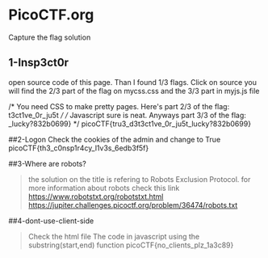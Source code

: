 # PicoCTF.org
Capture the flag solution

## 1-Insp3ct0r
open source code of this page. Than I found 1/3 flags.
Click on source you will find the 2/3 part of the flag  on mycss.css and the 3/3 part in myjs.js file

<!-- Html is neat. Anyways have 1/3 of the flag: picoCTF{tru3_d3 -->
/* You need CSS to make pretty pages. Here's part 2/3 of the flag: t3ct1ve_0r_ju5t */
/* Javascript sure is neat. Anyways part 3/3 of the flag: _lucky?832b0699} */
picoCTF{tru3_d3t3ct1ve_0r_ju5t_lucky?832b0699}


##2-Logon
Check the cookies of the admin and change to True
picoCTF{th3_c0nsp1r4cy_l1v3s_6edb3f5f}


##3-Where are robots?
>the solution on the title is refering to Robots Exclusion Protocol. for more information about robots check this link https://www.robotstxt.org/robotstxt.html
https://jupiter.challenges.picoctf.org/problem/36474/robots.txt


##4-dont-use-client-side
>Check the html file
The code in javascript using the substring(start,end) function
picoCTF{no_clients_plz_1a3c89}

